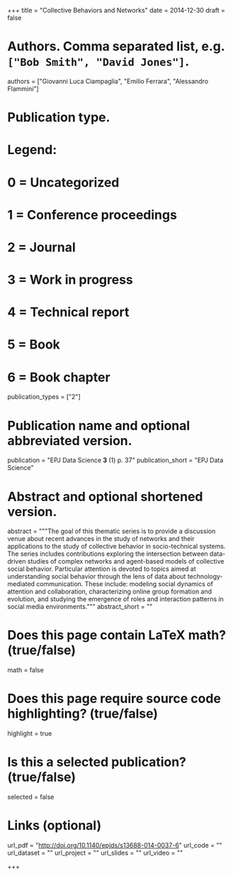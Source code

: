 +++
title = "Collective Behaviors and Networks"
date = 2014-12-30
draft = false

# Authors. Comma separated list, e.g. `["Bob Smith", "David Jones"]`.
authors = ["Giovanni Luca Ciampaglia", "Emilio Ferrara", "Alessandro Flammini"]

# Publication type.
# Legend:
# 0 = Uncategorized
# 1 = Conference proceedings
# 2 = Journal
# 3 = Work in progress
# 4 = Technical report
# 5 = Book
# 6 = Book chapter
publication_types = ["2"]

# Publication name and optional abbreviated version.
publication = "EPJ Data Science **3** (1) p. 37"
publication_short = "EPJ Data Science"

# Abstract and optional shortened version.
abstract = """The goal of this thematic series is to provide a discussion venue
about recent advances in the study of networks and their applications to the
study of collective behavior in socio-technical systems. The series includes
contributions exploring the intersection between data-driven studies of complex
networks and agent-based models of collective social behavior. Particular
attention is devoted to topics aimed at understanding social behavior through
the lens of data about technology-mediated communication. These include:
modeling social dynamics of attention and collaboration, characterizing online
group formation and evolution, and studying the emergence of roles and
interaction patterns in social media environments.""" 
abstract_short = ""

# Does this page contain LaTeX math? (true/false)
math = false

# Does this page require source code highlighting? (true/false)
highlight = true

# Is this a selected publication? (true/false)
selected = false

# Links (optional)
url_pdf = "http://doi.org/10.1140/epjds/s13688-014-0037-6"
url_code = ""
url_dataset = ""
url_project = ""
url_slides = ""
url_video = ""

+++
